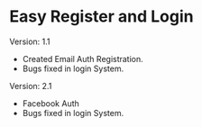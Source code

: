 # Easy Register and Login

Version: 1.1
* Created Email Auth Registration.
*  Bugs fixed in login System.


Version: 2.1
* Facebook Auth
* Bugs fixed in login System.

